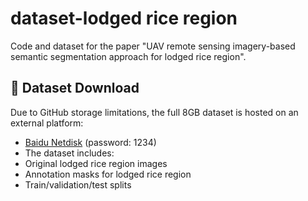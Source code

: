 # dataset-lodged rice region

Code and dataset for the paper "UAV remote sensing imagery-based semantic segmentation approach for lodged rice region".

## 🔗 Dataset Download

Due to GitHub storage limitations, the full 8GB dataset is hosted on an external platform:

- [Baidu Netdisk](https://pan.baidu.com/s/1vWzkirichDRhdxmTQZ5BXw?pwd=1234) (password: 1234)
- The dataset includes:
- Original lodged rice region images 
- Annotation masks for lodged rice region 
- Train/validation/test splits